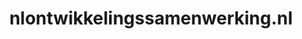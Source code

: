 ---
layout: post
title:  "nlontwikkelingssamenwerking.nl"
internal_url:  "/data/nlontwikkelingssamenwerking.nl.html"
categories: dutchgov
---